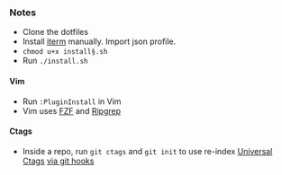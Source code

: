 ### Notes

* Clone the dotfiles
* Install [iterm](https://www.iterm2.com/) manually. Import json profile.
* `chmod u+x install§.sh`
* Run `./install.sh`

#### Vim

* Run `:PluginInstall` in Vim
* Vim uses [FZF](https://github.com/junegunn/fzf) and [Ripgrep](https://github.com/BurntSushi/ripgrep)

#### Ctags

* Inside a repo, run `git ctags` and `git init` to use re-index [Universal Ctags](https://github.com/universal-ctags/ctags)
  [via git hooks](https://tbaggery.com/2011/08/08/effortless-ctags-with-git.html)
